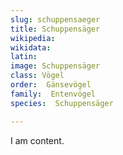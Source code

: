 ```yaml
---
slug: schuppensaeger
title: Schuppensäger
wikipedia: 
wikidata: 
latin:
image: Schuppensäger
class: Vögel
order:  Gänsevögel
family:  Entenvögel 
species:  Schuppensäger

---
```


I am content.
